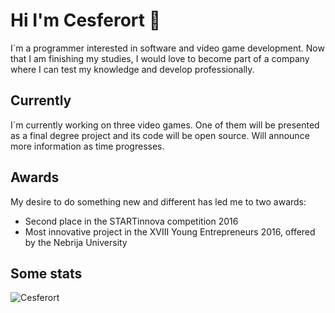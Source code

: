 # Hi I'm Cesferort 👋
I´m a programmer interested in software and video game development. Now that I am
finishing my studies, I would love to become part of a company where I can test my
knowledge and develop professionally. 

## Currently 
I´m currently working on three video games. One of them will be presented as a final degree project and its code will be open source. Will announce more information as time progresses.

## Awards
My desire to do something new and different has led me to two awards: 
<ul>
  <li>Second place in the STARTinnova competition 2016</li>
  <li>Most innovative project in the XVIII Young Entrepreneurs 2016, offered by the Nebrija University</li>
</ul>

## Some stats
<p>
  <img align="left" src="https://github-readme-stats.vercel.app/api/top-langs?langs_count=100&exclude_repo=AppIgniter&username=Cesferort&show_icons=true&locale=en&" alt="Cesferort" />
</p>
